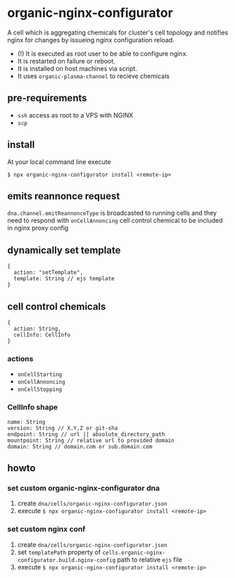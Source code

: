 # organic-nginx-configurator

A cell which is aggregating chemicals for cluster's cell topology and notifies
nginx for changes by issueing nginx configuration reload.

* (!) It is executed as root user to be able to configure nginx. 
* It is restarted on failure or reboot.
* It is installed on host machines via script.
* It uses `organic-plasma-channel` to recieve chemicals

## pre-requirements

* `ssh` access as root to a VPS with NGINX
* `scp`

## install

At your local command line execute

```
$ npx organic-nginx-configurator install <remote-ip>
```

## emits reannonce request

`dna.channel.emitReannonceType` is broadcasted to running cells and they need to 
respond with `onCellAnnoncing` cell control chemical to be included in nginx proxy config

## dynamically set template

```
{
  action: "setTemplate",
  template: String // ejs template
}
```

## cell control chemicals

```
{
  action: String,
  cellInfo: CellInfo
}
```

### actions

* `onCellStarting`
* `onCellAnnoncing`
* `onCellStopping`

### CellInfo shape

```
name: String
version: String // X.Y.Z or git-sha
endpoint: String // url || absolute_directory_path
mountpoint: String // relative url to provided domain
domain: String // domain.com or sub.domain.com
```

## howto

### set custom organic-nginx-configurator dna

1. create `dna/cells/organic-nginx-configurator.json`
2. execute `$ npx organic-nginx-configurator install <remote-ip>`

### set custom nginx conf

1. create `dna/cells/organic-nginx-configurator.json`
2. set `templatePath` property of `cells.organic-nginx-configurator.build.nginx-config` path to relative `ejs` file
2. execute `$ npx organic-nginx-configurator install <remote-ip>`